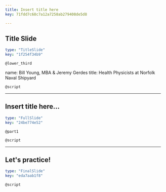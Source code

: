 ```yaml
---
title: Insert title here
key: 71fdd7c68c7a12a7258ab279408de5d8

---
```

## Title Slide

```yaml
type: "TitleSlide"
key: "1f254f34b9"
```

`@lower_third`

name: Bill Young, MBA & Jeremy Gerdes
title: Health Physicists at Norfolk Naval Shipyard


`@script`



---
## Insert title here...

```yaml
type: "FullSlide"
key: "24be774e52"
```

`@part1`



`@script`



---
## Let's practice!

```yaml
type: "FinalSlide"
key: "eda7aab1f8"
```

`@script`


